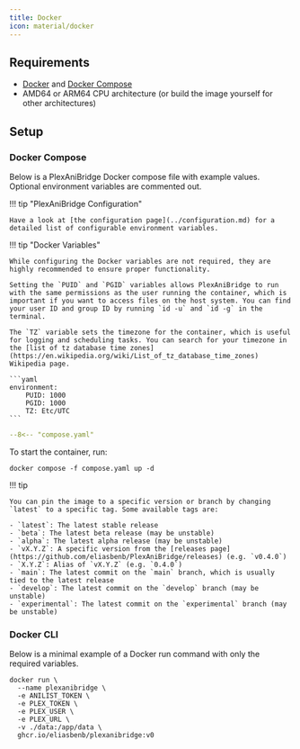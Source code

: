 ```yaml
---
title: Docker
icon: material/docker
---
```


## Requirements

- [Docker](https://docs.docker.com/get-docker/) and [Docker Compose](https://docs.docker.com/compose/install/)
- AMD64 or ARM64 CPU architecture (or build the image yourself for other architectures)

## Setup

### Docker Compose

Below is a PlexAniBridge Docker compose file with example values. Optional environment variables are commented out.

!!! tip "PlexAniBridge Configuration"

    Have a look at [the configuration page](../configuration.md) for a detailed list of configurable environment variables.

!!! tip "Docker Variables"

    While configuring the Docker variables are not required, they are highly recommended to ensure proper functionality.

    Setting the `PUID` and `PGID` variables allows PlexAniBridge to run with the same permissions as the user running the container, which is important if you want to access files on the host system. You can find your user ID and group ID by running `id -u` and `id -g` in the terminal.

    The `TZ` variable sets the timezone for the container, which is useful for logging and scheduling tasks. You can search for your timezone in the [list of tz database time zones](https://en.wikipedia.org/wiki/List_of_tz_database_time_zones) Wikipedia page.

    ```yaml
    environment:
        PUID: 1000
        PGID: 1000
        TZ: Etc/UTC
    ```

```yaml title="compose.yaml"
--8<-- "compose.yaml"
```

To start the container, run:

```shell
docker compose -f compose.yaml up -d
```

!!! tip

    You can pin the image to a specific version or branch by changing `latest` to a specific tag. Some available tags are:
    
    - `latest`: The latest stable release
    - `beta`: The latest beta release (may be unstable)
    - `alpha`: The latest alpha release (may be unstable)
    - `vX.Y.Z`: A specific version from the [releases page](https://github.com/eliasbenb/PlexAniBridge/releases) (e.g. `v0.4.0`)
    - `X.Y.Z`: Alias of `vX.Y.Z` (e.g. `0.4.0`)
    - `main`: The latest commit on the `main` branch, which is usually tied to the latest release
    - `develop`: The latest commit on the `develop` branch (may be unstable)
    - `experimental`: The latest commit on the `experimental` branch (may be unstable)


### Docker CLI

Below is a minimal example of a Docker run command with only the required variables.

```shell
docker run \
  --name plexanibridge \
  -e ANILIST_TOKEN \
  -e PLEX_TOKEN \
  -e PLEX_USER \
  -e PLEX_URL \
  -v ./data:/app/data \
  ghcr.io/eliasbenb/plexanibridge:v0
```
